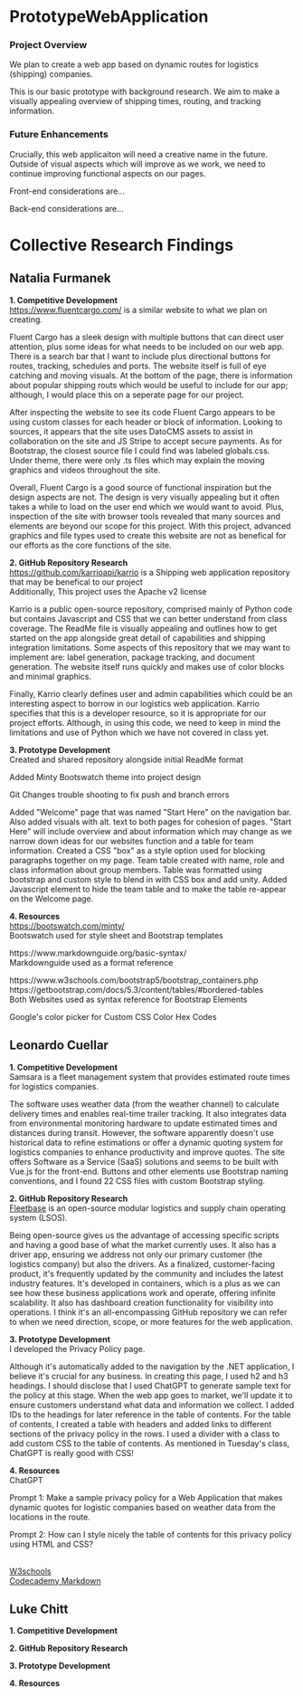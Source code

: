 # PrototypeWebApplication
### Project Overview
We plan to create a web app based on dynamic routes for logistics (shipping) companies. 
<p> This is our basic prototype with background research. We aim to make a visually appealing overview
of shipping times, routing, and tracking information. 
</p>

### Future Enhancements
<p> Crucially, this web applicaiton will need a creative name in the future. Outside of visual aspects which will improve as we work,
we need to continue improving functional aspects on our pages. 
</p>
<p> Front-end considerations are...</p>
<p> Back-end considerations are... </p>

# Collective Research Findings
## Natalia Furmanek 
<strong> 1. Competitive Development </strong>
<br> https://www.fluentcargo.com/ is a similar website to what we plan on creating.</b>
<p> Fluent Cargo has a sleek design with multiple buttons that can direct user attention, plus some ideas for what needs to be included on our web app. There is a search bar that I want to include plus directional buttons for routes, tracking, schedules and ports. The website itself is full of eye catching and moving visuals. At the bottom of the page, there is information about popular shipping routs which would be useful to include for our app; although, I would place this on a seperate page for our project.</p>
<p> After inspecting the website to see its code Fluent Cargo appears to be using custom classes for each header or block of information. Looking to sources, it appears that the site uses DatoCMS assets to assist in collaboration on the site and JS Stripe to accept secure payments. As for Bootstrap, the closest source file I could find was labeled globals.css. Under theme, there were only .ts files which may explain the moving graphics and videos throughout the site. </p>
<p> Overall, Fluent Cargo is a good source of functional inspiration but the design aspects are not. The design is very visually appealing but it often takes a while to load on the user end which we would want to avoid. Plus, inspection of the site with browser tools revealed that many sources and elements are beyond our scope for this project. With this project, advanced graphics and file types used to create this website are not as benefical for our efforts as the core functions of the site.
</p>

<strong> 2. GitHub Repository Research </strong>
<br> https://github.com/karrioapi/karrio is a Shipping web application repository that may be benefical to our project </b>
<br> Additionally, This project uses the Apache v2 license </b> 
<p> Karrio is a public open-source repository, comprised mainly of Python code but contains Javascript and CSS that we can better understand from class coverage.
The ReadMe file is visually appealing and outlines how to get started on the app alongside great detail of capabilities and shipping integration limitations. Some aspects of this repository that we may want to implement are: label generation, package tracking, and document generation. The website itself runs quickly and makes use of color blocks and minimal graphics.</p>
<p> Finally, Karrio clearly defines user and admin capabilities which could be an interesting aspect to borrow in our logistics web application. Karrio specifies that this is a developer resource, so it is appropriate for our project efforts. Although, in using this code, we need to keep in mind the limitations and use of Python which we have not covered in class yet.  
</p>
 
<strong> 3. Prototype Development </strong>
<br> Created and shared repository alongside initial ReadMe format </b> 
<p> Added Minty Bootswatch theme into project design </p>
<p> Git Changes trouble shooting to fix push and branch errors </p>
<p> Added "Welcome" page that was named "Start Here" on the navigation bar. Also added visuals with alt. text to both pages for cohesion of pages. "Start Here" will include overview and about information which may change as we narrow down ideas for our websites function and a table for team information. Created a CSS "box" as a style option used for blocking paragraphs together on my page. Team table created with name, role and class information about group members. Table was formatted using bootstrap and custom style to blend in with CSS box and add unity. Added Javascript element to hide the team table and to make the table re-appear on the Welcome page.
</p>
 
<strong> 4. Resources </strong>
<br> https://bootswatch.com/minty/ </b>
<br> Bootswatch used for style sheet and Bootstrap templates </b>
<p> https://www.markdownguide.org/basic-syntax/ <br>
Markdownguide used as a format reference </b> </p>  
<p> https://www.w3schools.com/bootstrap5/bootstrap_containers.php <br>
https://getbootstrap.com/docs/5.3/content/tables/#bordered-tables </b> <br>
</b> Both Websites used as syntax reference for Bootstrap Elements </b>
</p>
<p> Google's color picker for Custom CSS Color Hex Codes </p>

## Leonardo Cuellar
<strong> 1. Competitive Development </strong>
<br>Samsara is a fleet management system that provides estimated route times for logistics companies.</b> 
<p>The software uses weather data (from the weather channel) to calculate delivery times and enables real-time trailer tracking. It also integrates data from environmental monitoring hardware to update estimated times and distances during transit. However, the software apparently doesn't use historical data to refine estimations or offer a dynamic quoting system for logistics companies to enhance productivity and improve quotes. The site offers Software as a Service (SaaS) solutions and seems to be built with Vue.js for the front-end. Buttons and other elements use Bootstrap naming conventions, and I found 22 CSS files with custom Bootstrap styling.</p>

<strong> 2. GitHub Repository Research </strong>
<br>[Fleetbase](https://github.com/fleetbase/fleetbase?tab=readme-ov-file#-features) is an open-source modular logistics and supply chain operating system (LSOS).</b> 
<p>Being open-source gives us the advantage of accessing specific scripts and having a good base of what the market currently uses. It also has a driver app, ensuring we address not only our primary customer (the logistics company) but also the drivers. As a finalized, customer-facing product, it's frequently updated by the community and includes the latest industry features. It's developed in containers, which is a plus as we can see how these business applications work and operate, offering infinite scalability. It also has dashboard creation functionality for visibility into operations. I think it's an all-encompassing GitHub repository we can refer to when we need direction, scope, or more features for the web application.</p>


<strong> 3. Prototype Development </strong>
<br>I developed the Privacy Policy page.</b>
<p>Although it's automatically added to the navigation by the .NET application, I believe it's crucial for any business. In creating this page, I used h2 and h3 headings. I should disclose that I used ChatGPT to generate sample text for the policy at this stage. When the web app goes to market, we'll update it to ensure customers understand what data and information we collect. I added IDs to the headings for later reference in the table of contents. For the table of contents, I created a table with headers and added links to different sections of the privacy policy in the rows. I used a divider with a class to add custom CSS to the table of contents. As mentioned in Tuesday's class, ChatGPT is really good with CSS!</p>
<strong> 4. Resources </strong>
<br>ChatGPT</b>
<p>Prompt 1: Make a sample privacy policy for a Web Application that makes dynamic quotes for logistic companies based on weather data from the locations in the route.</p
<p>Prompt 2: How can I style nicely the table of contents for this privacy policy using HTML and CSS?</p>

<br>[W3schools](https://www.w3schools.com/html/html_tables.asp)</b> 
<br>[Codecademy Markdown](https://www.codecademy.com/resources/docs/markdown/links)</b>

## Luke Chitt
<strong> 1. Competitive Development </strong>
<br> </b> 

<strong> 2. GitHub Repository Research </strong>
<br> </b> 

<strong> 3. Prototype Development </strong>
<br> </b> 

<strong> 4. Resources </strong>
<br> </b> 
